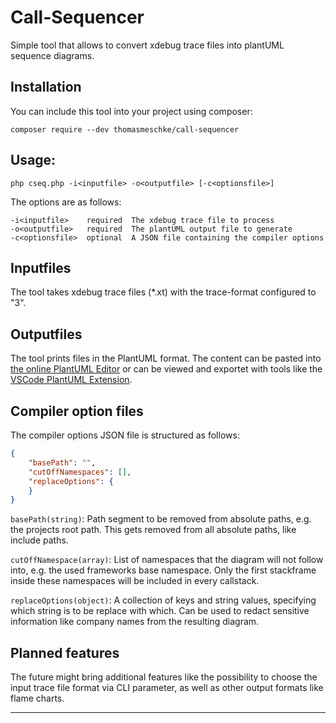 # Call-Sequencer
Simple tool that allows to convert xdebug trace files into plantUML sequence diagrams.

## Installation

You can include this tool into your project using composer:
```
composer require --dev thomasmeschke/call-sequencer
```

## Usage:
```
php cseq.php -i<inputfile> -o<outputfile> [-c<optionsfile>]
```

The options are as follows:
```text
-i<inputfile>    required  The xdebug trace file to process
-o<outputfile>   required  The plantUML output file to generate
-c<optionsfile>  optional  A JSON file containing the compiler options
```

## Inputfiles
The tool takes xdebug trace files (*.xt) with the trace-format configured to "3".


## Outputfiles
The tool prints files in the PlantUML format. The content can be pasted into [the online PlantUML Editor][1] or can be viewed and exportet with tools like the [VSCode PlantUML Extension][2].


## Compiler option files
The compiler options JSON file is structured as follows:
```json
{
    "basePath": "",
    "cutOffNamespaces": [],
    "replaceOptions": {
    }
}
```
`basePath(string)`: Path segment to be removed from absolute paths, e.g. the projects root path. This gets removed from all absolute paths, like include paths.

`cutOffNamespace(array)`: List of namespaces that the diagram will not follow into, e.g. the used frameworks base namespace. Only the first stackframe inside these namespaces will be included in every callstack.

`replaceOptions(object)`: A collection of keys and string values, specifying which string is to be replace with which. Can be used to redact sensitive information like company names from the resulting diagram.


## Planned features
The future might bring additional features like the possibility to choose the input trace file format via CLI parameter, as well as other output formats like flame charts.

---

[1]: https://plantuml.com/ "PlantUML web page featuring an online server editor and renderer"
[2]: https://marketplace.visualstudio.com/items?itemName=jebbs.plantuml "VSCode Extension Marketplace page for the PlantUML Extension"